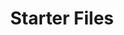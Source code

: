 ---
title: Starter Files
parent: resources
order: 2
sections:

    - file: html
      layout: text

    - file: html-cdn
      layout: accordion

    - file: html-local
      layout: accordion

    - file: es6
      layout: accordion
      
    - file: iframe
      layout: accordion

    - file: mathjax
      layout: accordion

    - file: katex
      layout: accordion
      
    - file: moodle
      layout: accordion
---